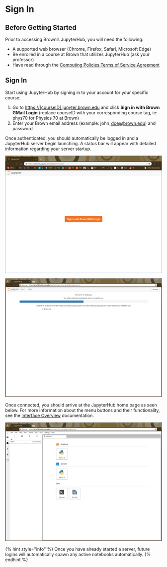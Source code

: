 # Sign In

## Before Getting Started

 Prior to accessing Brown’s JupyterHub, you will need the following:

*  A supported web browser \(Chrome, Firefox, Safari, Microsoft Edge\)
*  Be enrolled in a course at Brown that utilizes JupyterHub \(ask your professor\)
*  Have read through the [Computing Policies Terms of Service Agreement](../computing-policy.md#brown-jupyterhub-terms-and-service-agreement)

## Sign In

 Start using JupyterHub by signing in to your account for your specific course.

1.  Go to [https://\[courseID\].jupyter.brown.edu](https://dev.jupyter.brown.edu) and click **Sign in with Brown GMail Login** \(replace courseID with your corresponding course tag, ie: phys70 for Physics 70 at Brown\)
2.  Enter your Brown email address \(example: john\_doe@brown.edu\) and password

Once authenticated, you should automatically be logged in and a JupyterHub server begin launching. A status bar will appear with detailed information regarding your server startup.

![](../.gitbook/assets/image%20%283%29.png)

![Status page once server has been requested](../.gitbook/assets/screenshot-from-2018-08-29-15-30-05.png)

Once connected, you should arrive at the JupyterHub home page as seen below. For more information about the menu buttons and their functionality, see the [Interface Overview](../help-and-support/interface-overview.md) documentation.

![Home launch screen once a new server has been started.](../.gitbook/assets/home.png)

{% hint style="info" %}
 Once you have already started a server, future logins will automatically spawn any active notebooks automatically.
{% endhint %}



